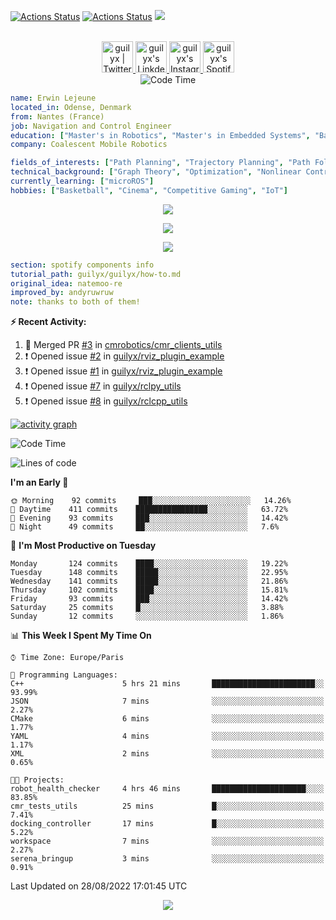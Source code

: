 [![Actions Status](https://github.com/guilyx/guilyx/workflows/wakatime-stats/badge.svg)](https://github.com/guilyx/guilyx/actions)
[![Actions Status](https://github.com/guilyx/guilyx/workflows/update-gh-activity/badge.svg)](https://github.com/guilyx/guilyx/actions)
![](https://visitor-badge.glitch.me/badge?page_id=guilyx.guilyx)

<p align="center">
<br/>
<a href="https://twitter.com/nthofhisname">
  <img alt="guilyx | Twitter" width="50px" src="https://user-images.githubusercontent.com/43545812/144034996-602b144a-16e1-41cc-99e7-c6040b20dcaf.png"/>
</a>
<a href="https://www.linkedin.com/in/erwinlejeune-lkn">
  <img alt="guilyx's LinkdeIN" width="50px" src="https://user-images.githubusercontent.com/43545812/144035037-0f415fc7-9f96-4517-a370-ccc6e78a714b.png" />
</a>
<a href="https://www.instagram.com/nthofhisname">
  <img alt="guilyx's Instagram" width="50px" src="https://user-images.githubusercontent.com/43545812/144035088-0dfb165f-8fe0-4d13-896c-876c29d2b128.png" />
</a>
<a href="https://open.spotify.com/user/11147618695?si=zZFn6uAGRLyoU02lsG50GA">
  <img alt="guilyx's Spotify" width="50px" src="https://user-images.githubusercontent.com/43545812/144035120-1ad5169b-91c7-4078-bef9-6a82c733f373.png" />
</a>
<br>
<img alt="Code Time" src="https://img.shields.io/endpoint?style=flat&url=https://codetime-api.datreks.com/badge/1615?logoColor=white%26project=%26recentMS=0%26showProject=false" />
</p>

```yaml
name: Erwin Lejeune
located_in: Odense, Denmark
from: Nantes (France)
job: Navigation and Control Engineer
education: ["Master's in Robotics", "Master's in Embedded Systems", "Bachelor's in Electronics"]
company: Coalescent Mobile Robotics

fields_of_interests: ["Path Planning", "Trajectory Planning", "Path Following", "Behaviour Planning", "Localization", "Sensor Fusion", "Embedded Systems"]
technical_background: ["Graph Theory", "Optimization", "Nonlinear Control", "Real-Time Systems", "Automated Planning"]
currently_learning: ["microROS"]
hobbies: ["Basketball", "Cinema", "Competitive Gaming", "IoT"]
```

<p align="center">
  <img alig src="https://github-profile-trophy.vercel.app/?username=guilyx&column=6&rank=SSS,SS,S,AAA,AA,A,B,C" />
</p>

<p align="center">
  <a href="https://spotify-github-profile.vercel.app/api/view?uid=11147618695&redirect=true">
    <img src="https://spotify-github-profile.vercel.app/api/view?uid=11147618695&cover_image=true&theme=default&bar_color=e3e3e3&bar_color_cover=true">
  </a>
</p>

<p align="center">
  <img src="https://guilyx.vercel.app/api/top-played">
</p>
 
```yaml
section: spotify components info
tutorial_path: guilyx/guilyx/how-to.md
original_idea: natemoo-re
improved_by: andyruwruw
note: thanks to both of them!
```


**:zap: Recent Activity:**

<!--START_SECTION:activity-->
1. 🎉 Merged PR [#3](https://github.com/cmrobotics/cmr_clients_utils/pull/3) in [cmrobotics/cmr_clients_utils](https://github.com/cmrobotics/cmr_clients_utils)
2. ❗️ Opened issue [#2](https://github.com/guilyx/rviz_plugin_example/issues/2) in [guilyx/rviz_plugin_example](https://github.com/guilyx/rviz_plugin_example)
3. ❗️ Opened issue [#1](https://github.com/guilyx/rviz_plugin_example/issues/1) in [guilyx/rviz_plugin_example](https://github.com/guilyx/rviz_plugin_example)
4. ❗️ Opened issue [#7](https://github.com/guilyx/rclpy_utils/issues/7) in [guilyx/rclpy_utils](https://github.com/guilyx/rclpy_utils)
5. ❗️ Opened issue [#8](https://github.com/guilyx/rclcpp_utils/issues/8) in [guilyx/rclcpp_utils](https://github.com/guilyx/rclcpp_utils)
<!--END_SECTION:activity-->

[![activity graph](https://activity-graph.herokuapp.com/graph?username=guilyx&custom_title=Erwin's%20activity%20graph&theme=github-light&hide_border=true)](https://github.com/ashutosh00710/github-readme-activity-graph)

<!--START_SECTION:waka-->
![Code Time](http://img.shields.io/badge/Code%20Time-760%20hrs%2024%20mins-blue)

![Lines of code](https://img.shields.io/badge/From%20Hello%20World%20I%27ve%20Written-293%20Thousand%20lines%20of%20code-blue)

**I'm an Early 🐤** 

```text
🌞 Morning    92 commits     ███░░░░░░░░░░░░░░░░░░░░░░   14.26% 
🌆 Daytime    411 commits    ████████████████░░░░░░░░░   63.72% 
🌃 Evening    93 commits     ███░░░░░░░░░░░░░░░░░░░░░░   14.42% 
🌙 Night      49 commits     ██░░░░░░░░░░░░░░░░░░░░░░░   7.6%

```
📅 **I'm Most Productive on Tuesday** 

```text
Monday       124 commits    ████░░░░░░░░░░░░░░░░░░░░░   19.22% 
Tuesday      148 commits    █████░░░░░░░░░░░░░░░░░░░░   22.95% 
Wednesday    141 commits    █████░░░░░░░░░░░░░░░░░░░░   21.86% 
Thursday     102 commits    ████░░░░░░░░░░░░░░░░░░░░░   15.81% 
Friday       93 commits     ███░░░░░░░░░░░░░░░░░░░░░░   14.42% 
Saturday     25 commits     █░░░░░░░░░░░░░░░░░░░░░░░░   3.88% 
Sunday       12 commits     ░░░░░░░░░░░░░░░░░░░░░░░░░   1.86%

```


📊 **This Week I Spent My Time On** 

```text
⌚︎ Time Zone: Europe/Paris

💬 Programming Languages: 
C++                      5 hrs 21 mins       ███████████████████████░░   93.99% 
JSON                     7 mins              ░░░░░░░░░░░░░░░░░░░░░░░░░   2.27% 
CMake                    6 mins              ░░░░░░░░░░░░░░░░░░░░░░░░░   1.77% 
YAML                     4 mins              ░░░░░░░░░░░░░░░░░░░░░░░░░   1.17% 
XML                      2 mins              ░░░░░░░░░░░░░░░░░░░░░░░░░   0.65%

🐱‍💻 Projects: 
robot_health_checker     4 hrs 46 mins       █████████████████████░░░░   83.85% 
cmr_tests_utils          25 mins             █░░░░░░░░░░░░░░░░░░░░░░░░   7.41% 
docking_controller       17 mins             █░░░░░░░░░░░░░░░░░░░░░░░░   5.22% 
workspace                7 mins              ░░░░░░░░░░░░░░░░░░░░░░░░░   2.27% 
serena_bringup           3 mins              ░░░░░░░░░░░░░░░░░░░░░░░░░   0.91%

```


 Last Updated on 28/08/2022 17:01:45 UTC
<!--END_SECTION:waka-->

<p align="center">
  <img src="https://capsule-render.vercel.app/api?type=waving&color=gradient&height=60&section=footer"/>
</p>
